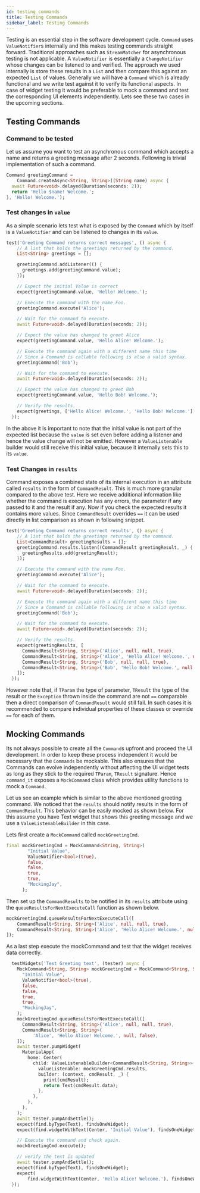 ```yaml
---
id: testing_commands
title: Testing Commands
sidebar_label: Testing Commands
---
```


Testing is an essential step in the software development cycle. `Command` uses `ValueNotifier`s internally and this makes testing commands straight forward. Traditional approaches such as `StreamMatcher` for asynchronous testing is not applicable. A `ValueNotifier` is essentially a `ChangeNotifier` whose changes can be listened to and verified. The approach we used internally is store these results in a `List` and then compare this against an expected `List` of values. Generally we will have a `Command` which is already functional and we write test against it to verify its functional aspects. In  case of widget testing it would be preferable to mock a command and test the corresponding UI elements independently. Lets see these two cases in the upcoming sections.

## Testing Commands

### Command to be tested

Let us assume you want to test an asynchronous command which accepts a name and returns a greeting message after 2 seconds. Following is trivial implementation of such a command.

```dart
Command greetingCommand =
    Command.createAsync<String, String>((String name) async {
  await Future<void>.delayed(Duration(seconds: 2));
  return 'Hello $name! Welcome.';
}, 'Hello! Welcome.');
```

### Test changes in `value`

As a simple scenario lets test what is exposed by the `Command` which by itself is a `ValueNotifier` and can be listened to changes in its `value`.

```dart
test('Greeting Command returns correct messages', () async {
    // A list that holds the greetings returned by the command.
    List<String> greetings = [];

    greetingCommand.addListener(() {
      greetings.add(greetingCommand.value);
    });

    // Expect the initial Value is correct
    expect(greetingCommand.value, 'Hello! Welcome.');

    // Execute the command with the name Foo.
    greetingCommand.execute('Alice');

    // Wait for the command to execute.
    await Future<void>.delayed(Duration(seconds: 2));

    // Expect the value has changed to greet Alice
    expect(greetingCommand.value, 'Hello Alice! Welcome.');

    // Execute the command again with a different name this time
    // Since a Command is callable following is also a valid syntax.
    greetingCommand('Bob');

    // Wait for the command to execute.
    await Future<void>.delayed(Duration(seconds: 2));

    // Expect the value has changed to greet Bob
    expect(greetingCommand.value, 'Hello Bob! Welcome.');

    // Verify the results.
    expect(greetings, ['Hello Alice! Welcome.', 'Hello Bob! Welcome.']);
  });
```

In the above it is important to note that the initial value is not part of the expected list because the `value` is set even before adding a listener and hence the value change will not be emitted. However a `ValueListenable` builder would still receive this initial value, because it internally sets this to its `value`.
### Test Changes in `results`

Command exposes a combined state of its internal execution in an attribute called `results` in the form of `CommandResult`. This is much more granular compared to the above test. Here we receive additional information like whether the command is execution has any errors, the parameter if any passed to it and the result if any. Now if you check the expected results it contains more values. Since `CommandResult` overrides `==` it can be used directly in list comparison as shown in following snippet. 

```dart
test('Greeting Command returns correct results', () async {
    // A list that holds the greetings returned by the command.
    List<CommandResult> greetingResults = [];
    greetingCommand.results.listen((CommandResult greetingResult, _) {
      greetingResults.add(greetingResult);
    });

    // Execute the command with the name Foo.
    greetingCommand.execute('Alice');

    // Wait for the command to execute.
    await Future<void>.delayed(Duration(seconds: 2));

    // Execute the command again with a different name this time
    // Since a Command is callable following is also a valid syntax.
    greetingCommand('Bob');

    // Wait for the command to execute.
    await Future<void>.delayed(Duration(seconds: 2));

    // Verify the results.
    expect(greetingResults, [
      CommandResult<String, String>('Alice', null, null, true),
      CommandResult<String, String>('Alice', 'Hello Alice! Welcome.', null, false),
      CommandResult<String, String>('Bob', null, null, true),
      CommandResult<String, String>('Bob', 'Hello Bob! Welcome.', null, false),
    ]);
  });
```

However note that, if `TParam` the type of parameter, `TResult` the type of the result or the `Exception` thrown inside the command are not `==` comparable then a direct comparison of `CommandResult` would still fail. In such cases it is recommended to compare individual properties of these classes or override `==` for each of them.

## Mocking Commands

Its not always possible to create all the `Command`s upfront and proceed the UI development. In order to keep these process independent it would be necessary that the `Commands` be mockable. This also ensures that the Commands can evolve independently without affecting the UI widget tests as long as they stick to the required `TParam`, `TResult` signature. Hence `command_it` exposes a `MockCommand` class which provides utility functions to mock a `Command`.

Let us see an example which is similar to the above mentioned greeting command. We noticed that the `results` should notify results in the form of `CommandResult`. This behavior can be easily mocked as shown below. For this assume you have Text widget that shows this greeting message and we use a `ValueListenableBuilder` in this case. 

Lets first create a `MockCommand` called `mockGreetingCmd`.

```dart
final mockGreetingCmd = MockCommand<String, String>(
        "Initial Value",
        ValueNotifier<bool>(true),
        false,
        false,
        true,
        true,
        "MockingJay",
      );      
```
Then set up the `CommandResults` to be notified in its `results` attribute using the `queueResultsForNextExecuteCall` function as shown below.

```dart
mockGreetingCmd.queueResultsForNextExecuteCall([
    CommandResult<String, String>('Alice', null, null, true),
    CommandResult<String, String>('Alice', 'Hello Alice! Welcome.', null, false),    
]);
```

As a last step execute the mockCommand and test that the widget receives data correctly.

```dart
  testWidgets('Test Greeting text', (tester) async {
    MockCommand<String, String> mockGreetingCmd = MockCommand<String, String>(
      "Initial Value",
      ValueNotifier<bool>(true),
      false,
      false,
      true,
      true,
      "MockingJay",
    );
    mockGreetingCmd.queueResultsForNextExecuteCall([
      CommandResult<String, String>('Alice', null, null, true),
      CommandResult<String, String>(
          'Alice', 'Hello Alice! Welcome.', null, false),
    ]);
    await tester.pumpWidget(
      MaterialApp(
        home: Center(
          child: ValueListenableBuilder<CommandResult<String, String>>(
            valueListenable: mockGreetingCmd.results,
            builder: (context, cmdResult, _) {
              print(cmdResult);
              return Text(cmdResult.data);
            },
          ),
        ),
      ),
    );
    await tester.pumpAndSettle();
    expect(find.byType(Text), findsOneWidget);
    expect(find.widgetWithText(Center, 'Initial Value'), findsOneWidget);

    // Execute the command and check again.
    mockGreetingCmd.execute();

    // verify the text is updated
    await tester.pumpAndSettle();
    expect(find.byType(Text), findsOneWidget);
    expect(
        find.widgetWithText(Center, 'Hello Alice! Welcome.'), findsOneWidget);
  });
```
